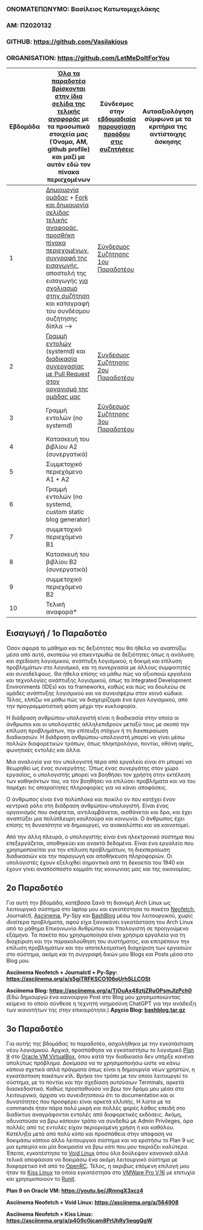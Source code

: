 ### ΟΝΟΜΑΤΕΠΩΝΥΜΟ: Βασίλειος Κατωτομιχελάκης

### ΑΜ: Π2020132

### GITHUB: https://github.com/Vasilakious

### ORGANISATION: https://github.com/LetMeDoItForYou

| Εβδομάδα | [Όλα τα παραδοτέα βρίσκονται στην ίδια σελίδα της τελικής αναφοράς](https://epidrome.github.io/teaching/deliverables/) με τα προσωπικά στοιχεία μας (Όνομα, ΑΜ, github profile) και μαζί με αυτόν εδώ τον πίνακα περιεχομένων | Σύνδεσμος στην [εβδομαδιαία παρουσίαση προόδου στις συζητήσεις](https://github.com/courses-ionio/sw/discussions/categories/show-and-tell) | Αυτοαξιολόγηση σύμφωνα με τα κριτήρια της αντίστοιχης άσκησης |
| --- | --- | --- | --- |
| 1 | [Δημιουργία ομάδας](https://epidrome.github.io/teaching/team/) + [Fork και δημιουργία σελίδας τελικής αναφοράς](https://epidrome.github.io/teaching/guide/), [προσθήκη πίνακα περιεχομένων](https://raw.githubusercontent.com/courses-ionio/sw/master/README.md), [συγγραφή της εισαγωγής](https://epidrome.github.io/teaching/intro/), αποστολή της εισαγωγής [για σχολιασμό στην συζήτηση](https://github.com/courses-ionio/sw/discussions/categories/show-and-tell) και καταγραφή του συνδέσμου συζήτησης δίπλα --> | [Σύνδεσμος Συζήτησης 1ου Παραδοτέου](https://github.com/courses-ionio/sw/discussions/1199) |  |
| 2 | [Γραμμή εντολών](https://epidrome.github.io/teaching/cli) (systemd) και [διαδικασία συνεργασίας με Pull Request στον οργανισμό της ομάδας μας](https://epidrome.github.io/teaching/team) | [Συνδεσμος Συζήτησης 2ου Παραδοτέου](https://github.com/courses-ionio/sw/discussions/1304) | |
| 3 | Γραμμή εντολών (no systemd) | [Σύνδεσμος Συζήτησης 3ου Παραδοτέου](https://github.com/courses-ionio/sw/discussions/1347) | |
| 4 | Κατασκευή του βιβλίου Α2 (συνεργατικά) | | |
| 5 | Συμμετοχικό περιεχόμενο A1 + A2 | | |
| 6 | Γραμμή εντολών (no systemd, custom static blog generator) | | |
| 7 | συμμετοχικό περιεχόμενο B1 | | |
| 8 | Κατασκευή του βιβλίου Β2 (συνεργατικά) | | |
| 9 | συμμετοχικό περιεχόμενο B2 | | |
| 10 | Τελική αναφορά* | | |

## **Εισαγωγή / 1ο Παραδοτέο**
Όσον αφορά το μάθημα και τις δεξιότητες που θα ήθελα να αναπτύξω μέσα από αυτό, σκοπεύω να επικεντρωθώ σε δεξιότητες όπως η ανάλυση και σχεδίαση λογισμικού, ανάπτυξη λογισμικού, η δοκιμή και επίλυση προβλημάτων στο λογισμικό, και τη συνεργασία με άλλους συμφοιτητές και συναδέλφους. Θα ήθελα επίσης να μάθω πώς να αξιοποιώ εργαλεία και τεχνολογίες ανάπτυξης λογισμικού, όπως τα Integrated Development Environments (IDEs) και τα frameworks, καθώς και πώς να δουλεύω σε ομάδες ανάπτυξης λογισμικού και να συνεισφέρω στον κοινό κώδικα. Τέλος, ελπίζω να μάθω πώς να διαχειρίζομαι ένα έργο λογισμικού, από την προγραμματιστική φάση μέχρι την κυκλοφορία.

Η διάδραση ανθρώπου-υπολογιστή είναι η διαδικασία στην οποία οι άνθρωποι και οι υπολογιστές αλληλεπιδρούν μεταξύ τους με σκοπό την επίλυση προβλημάτων, την επίτευξη στόχων ή τη διεκπεραίωση διαδικασιών. Η διάδραση ανθρώπου-υπολογιστή μπορεί να γίνει μέσω πολλών διαφορετικών τρόπων, όπως πληκτρολόγιο, ποντίκι, οθόνη αφής, φωνητικές εντολές και άλλα.

Μια αναλογία για τον υπολογιστή πέρα από εργαλείο είναι ότι μπορεί να θεωρηθεί ως ένας συνεργάτης. Όπως ένας συνεργάτης στον χώρο εργασίας, ο υπολογιστής μπορεί να βοηθήσει τον χρήστη στην εκτέλεση των καθηκόντων του, να τον βοηθήσει να επιλύσει προβλήματα και να του παρέχει τις απαραίτητες πληροφορίες για να κάνει αποφάσεις.

Ο άνθρωπος είναι ένα πολύπλοκο και ποικίλο ον που κατέχει έναν κεντρικό ρόλο στη διάδραση ανθρώπου-υπολογιστή. Είναι ένας οργανισμός που σκέφτεται, αντιλαμβάνεται, αισθάνεται και δρα, και έχει αναπτύξει μια πολύπλευρη κουλτούρα και κοινωνία. Ο άνθρωπος έχει επίσης τη δυνατότητα να δημιουργεί, να ανακαλύπτει και να καινοτομεί.

Από την άλλη πλευρά, ο υπολογιστής είναι ένα ηλεκτρονικό σύστημα που επεξεργάζεται, αποθηκεύει και ανακτά δεδομένα. Είναι ένα εργαλείο που χρησιμοποιείται για την επίλυση προβλημάτων, τη διεκπεραίωση διαδικασιών και την παραγωγή και αποθήκευση πληροφοριών. Οι υπολογιστές έχουν εξελιχθεί σημαντικά από τη δεκαετία του 1940 και έχουν γίνει αναπόσπαστο κομμάτι της κοινωνίας μας και της οικονομίας.

## **2ο Παραδοτέο**
Για αυτή την βδομάδα, κατέβασα ξανά τη διανομή Arch Linux ως λειτουργικό σύστημα στο laptop μου και εγκατέστησα τα πακέτα [Neofetch](https://github.com/dylanaraps/neofetch), Journalctl, [Asciinema](https://github.com/asciinema/asciinema), Py-Spy και [BashBlog](https://github.com/cfenollosa/bashblog) μέσω του λειτουργικού, χωρίς ιδιαίτερα προβλήματα, αφού είχα ξανακάνει εγκατάσταση του Arch Linux από το μάθημα Επικοινωνία Ανθρώπου και Υπολογιστή σε προηγούμενο εξάμηνο. Τα πακέτα που χρησιμοποίησα είναι χρήσιμα εργαλεία για τη διαχείριση και την παρακολούθηση του συστήματος, και επιτρέπουν την επίλυση προβλημάτων και την αποτελεσματική διαχείριση των εργασιών στο σύστημα, ακόμη και τη συγγραφή δικών μου Blogs και Posts μέσα στο Blog μου.

**Asciinema Neofetch + Journalctl + Py-Spy: https://asciinema.org/a/s5giTRFKSCO106oUrhSLLCOSt**

**Asciinema Blog: https://asciinema.org/a/TjOuAx48ztjZRuOPsmJIzPch0**
(Εδώ δημιουργώ ένα καινούργιο Post στο Blog μου χρησιμοποιώντας κείμενο το οποίο σύνθεσε η τεχνητή νοημοσύνη ChatGPT για την ανάδειξη των ικανοτήτων της στην επικαιρότητα.)
**Αρχείο Blog: [bashblog.tar.gz](https://github.com/courses-ionio/sw/files/10948299/bashblog.tar.gz)**

## **3ο Παραδοτέο**
Για αυτής της βδομάδας το παραδοτέο, ασχολήθηκα με την εγκατάσταση νέου λογισμικού. Αρχικά, προσπάθησα να εγκαταστήσω το λογισμικό [Plan 9](https://plan9.io/plan9/download.html) στο [Oracle VM VirtualBox](https://www.virtualbox.org/), όπου κατά την διαδικασία δεν υπήρξε κανένα απολύτως πρόβλημα. Δοκίμασα να το χρησιμοποιήσω ώστε να κάνω κάποια σχετικά απλά πράγματα όπως είναι η δημιουργία νέων χρηστών, η εγκατάσταση πακέτων κτλ. Βρήκα τον τρόπο με τον οποίο λειτουργεί το σύστημα, με το ποντίκι και την σχεδίαση αυτούσιων Terminals, αρκετά διασκεδαστικό. Καθώς προσπαθούσα να βρω τον δρόμο μου μέσα στο λειτουργικό, άρχισα να συνειδητοποιώ ότι το documentation και οι δυνατότητες που προσφέρει είναι αρκετά ελλιπής. Η λίστα με τα commands ήταν πάρα πολύ μικρή και πολλές φορές λάθος επειδή στο διαδίκτυο αναγράφονται εντολές από διαφορετικές εκδόσεις. Ακόμη, αδυνατούσα να βρω κάποιον τρόπο να συνδεθώ με Admin Privileges, άρα πολλές από τις εντολές είχαν περιορισμένη χρήση ή και καθόλου. Κατέληξα μετά από πολύ κόπο και προσπάθεια στην απόφαση να δοκιμάσω κάποιο άλλο λειτουργικό σύστημα και να κρατήσω το Plan 9 ως μια εμπειρία και μία δοκιμασία να βρω κάτι που μου ταιριάζει καλύτερα. Έπειτα, εγκατέστησα τα [Void Linux](https://voidlinux.org/) όπου όλα δούλεψαν κανονικά αλλά τελικά αποφάσισα να δοκιμάσω ένα ακόμη λειτουργικό σύστημα με διαφορετικό init από το [OpenRC](https://github.com/OpenRC/openrc). Τέλος, η ακριβώς επόμενη επιλογή μου ήταν τα [Kiss Linux](https://kisslinux.org/install) τα οποία εγκατέστησα στο [VMWare Pro V.16](https://filehippo.com/download_vmware-workstation-pro/post_download/?nodl=1) με επιτυχία και χρησιμοποιούν το [Runit](https://wiki.archlinux.org/title/Runit). 

**Plan 9 on Oracle VM: https://youtu.be/JRmngX3xcz4**

**Asciinema Neofetch + Void Linux: https://asciinema.org/a/564908**

**Asciinema Neofetch + Kiss Linux: https://asciinema.org/a/p4G9c0jcam8PrUhRy1ieqgQgW**
